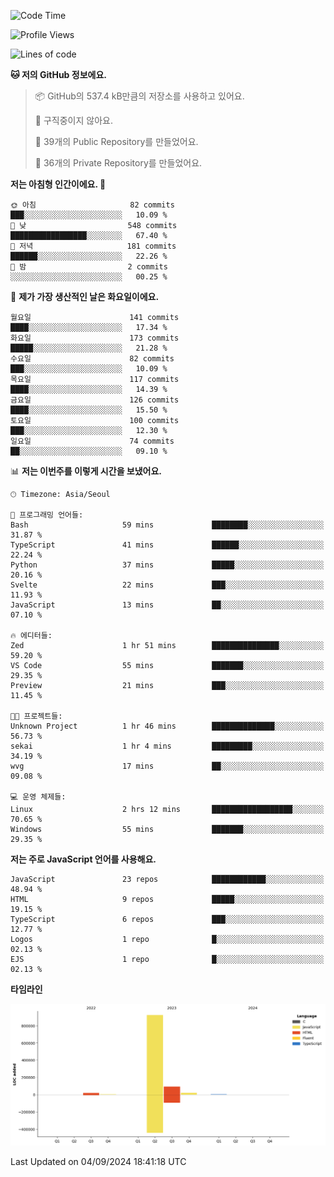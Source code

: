 <!--START_SECTION:waka-->
![Code Time](http://img.shields.io/badge/Code%20Time-89%20hrs%2032%20mins-blue)

![Profile Views](http://img.shields.io/badge/Profile%20Views-0-blue)

![Lines of code](https://img.shields.io/badge/%EC%A0%80%EB%8A%94%20%EC%97%AC%ED%83%9C%EA%B9%8C%EC%A7%80%20-1.1%20million%20%EC%A4%84%EC%9D%98%20%EC%BD%94%EB%93%9C%EB%A5%BC%20%EC%9E%91%EC%84%B1%ED%96%88%EC%96%B4%EC%9A%94.-blue)

**🐱 저의 GitHub 정보에요.** 

> 📦 GitHub의 537.4 kB만큼의 저장소를 사용하고 있어요. 
 > 
> 🚫 구직중이지 않아요.
 > 
> 📜 39개의 Public Repository를 만들었어요. 
 > 
> 🔑 36개의 Private Repository를 만들었어요. 
 > 
**저는 아침형 인간이에요. 🐤** 

```text
🌞 아침                     82 commits          ███░░░░░░░░░░░░░░░░░░░░░░   10.09 % 
🌆 낮　                     548 commits         █████████████████░░░░░░░░   67.40 % 
🌃 저녁                     181 commits         ██████░░░░░░░░░░░░░░░░░░░   22.26 % 
🌙 밤　                     2 commits           ░░░░░░░░░░░░░░░░░░░░░░░░░   00.25 % 
```
📅 **제가 가장 생산적인 날은 화요일이에요.** 

```text
월요일                      141 commits         ████░░░░░░░░░░░░░░░░░░░░░   17.34 % 
화요일                      173 commits         █████░░░░░░░░░░░░░░░░░░░░   21.28 % 
수요일                      82 commits          ███░░░░░░░░░░░░░░░░░░░░░░   10.09 % 
목요일                      117 commits         ████░░░░░░░░░░░░░░░░░░░░░   14.39 % 
금요일                      126 commits         ████░░░░░░░░░░░░░░░░░░░░░   15.50 % 
토요일                      100 commits         ███░░░░░░░░░░░░░░░░░░░░░░   12.30 % 
일요일                      74 commits          ██░░░░░░░░░░░░░░░░░░░░░░░   09.10 % 
```


📊 **저는 이번주를 이렇게 시간을 보냈어요.** 

```text
🕑︎ Timezone: Asia/Seoul

💬 프로그래밍 언어들: 
Bash                     59 mins             ████████░░░░░░░░░░░░░░░░░   31.87 % 
TypeScript               41 mins             ██████░░░░░░░░░░░░░░░░░░░   22.24 % 
Python                   37 mins             █████░░░░░░░░░░░░░░░░░░░░   20.16 % 
Svelte                   22 mins             ███░░░░░░░░░░░░░░░░░░░░░░   11.93 % 
JavaScript               13 mins             ██░░░░░░░░░░░░░░░░░░░░░░░   07.10 % 

🔥 에디터들: 
Zed                      1 hr 51 mins        ███████████████░░░░░░░░░░   59.20 % 
VS Code                  55 mins             ███████░░░░░░░░░░░░░░░░░░   29.35 % 
Preview                  21 mins             ███░░░░░░░░░░░░░░░░░░░░░░   11.45 % 

🐱‍💻 프로젝트들: 
Unknown Project          1 hr 46 mins        ██████████████░░░░░░░░░░░   56.73 % 
sekai                    1 hr 4 mins         █████████░░░░░░░░░░░░░░░░   34.19 % 
wvg                      17 mins             ██░░░░░░░░░░░░░░░░░░░░░░░   09.08 % 

💻 운영 체제들: 
Linux                    2 hrs 12 mins       ██████████████████░░░░░░░   70.65 % 
Windows                  55 mins             ███████░░░░░░░░░░░░░░░░░░   29.35 % 
```

**저는 주로 JavaScript 언어를 사용해요.** 

```text
JavaScript               23 repos            ████████████░░░░░░░░░░░░░   48.94 % 
HTML                     9 repos             █████░░░░░░░░░░░░░░░░░░░░   19.15 % 
TypeScript               6 repos             ███░░░░░░░░░░░░░░░░░░░░░░   12.77 % 
Logos                    1 repo              █░░░░░░░░░░░░░░░░░░░░░░░░   02.13 % 
EJS                      1 repo              █░░░░░░░░░░░░░░░░░░░░░░░░   02.13 % 
```



**타임라인**

![Lines of Code chart](https://raw.githubusercontent.com/project-dy/project-dy/main/assets/bar_graph.png)


 Last Updated on 04/09/2024 18:41:18 UTC
<!--END_SECTION:waka-->
